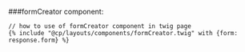 ###formCreator component:
````twig
// how to use of formCreator component in twig page
{% include "@cp/layouts/components/formCreator.twig" with {form: response.form} %}

 ````